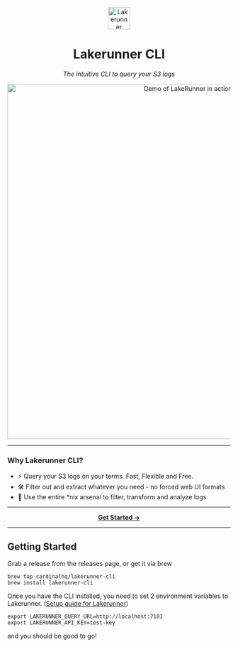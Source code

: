 <p align="center">
  <img src="assets/lakerunner-chip.png" alt="Lakerunner Logo" width="50" />
</p>

<h1 align="center">Lakerunner CLI</h1>

<p align="center">
  <em>The intuitive CLI to query your S3 logs</em>
</p>

<p align="center">
  <img src="assets/lrcli.gif" alt="Demo of LakeRunner in action" width="800" />
</p>

---

### Why Lakerunner CLI?

- ⚡ Query your S3 logs on your terms. Fast, Flexible and Free.
- 🛠️ Filter out and extract whatever you need - no forced web UI formats
- 🧰 Use the entire *nix arsenal to filter, transform and analyze logs

---

<p align="center">
  <a href="#getting-started"><strong>Get Started →</strong></a>
</p>

---

## Getting Started

<!-- To-do: Add instructions and link to lakerunner repo here -->
Grab a release from the releases page, or get it via brew

```
brew tap cardinalhq/lakerunner-cli
brew install lakerunner-cli
```

Once you have the CLI installed, you need to set 2 environment variables to Lakerunner. ([Setup guide for Lakerunner](https://docs.cardinalhq.io/lakerunner))

```
export LAKERUNNER_QUERY_URL=http://localhost:7101
export LAKERUNNER_API_KEY=test-key
```

and you should be good to go!
